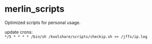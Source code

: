 # merlin_scripts
Optimized scripts for personal usage.  

update crons:  
`*/5 * * * * /bin/sh /koolshare/scripts/checkip.sh >> /jffs/ip.log`  

